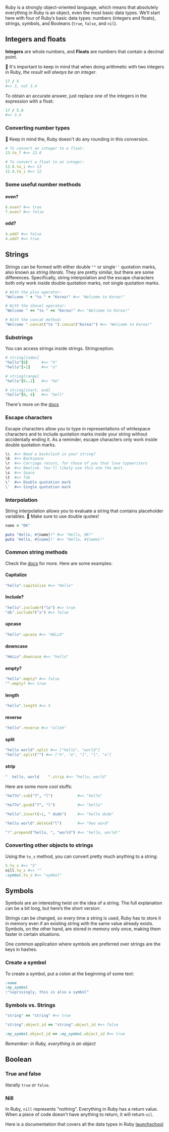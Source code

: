 
Ruby is a strongly object-oriented language, which means that absolutely everything in Ruby is an object, even the most basic data types. We’ll start here with four of Ruby’s basic data types: numbers (integers and floats), strings, symbols, and Booleans (`true`, `false`, and `nil`).

## Integers and floats

**Integers** are whole numbers, and **Floats** are numbers that contain a decimal point.

🤔 It's important to keep in mind that when doing arithmetic with two integers in Ruby, *the result will always be an integer*.
```ruby
17 / 5
#=> 3, not 3.4
```

To obtain an accurate answer, just replace one of the integers in the expression with a float:
```ruby
17 / 5.0
#=> 3.4
```

### Converting number types

🤔 Keep in mind the, Ruby doesn't do any rounding in this conversion.
```ruby
# To convert an integer to a float:
13.to_f #=> 13.0

# To convert a float to an integer:
13.0.to_i #=> 13
12.4.to_i #=> 12
```

### Some useful number methods

#### even?
```ruby
6.even? #=> true
7.even? #=> false
```

#### odd?
```ruby
4.odd? #=> false
4.odd? #=> true
```

## Strings

Strings can be formed with either double `""` or single`''` quotation marks, also known as _string literals_. They are pretty similar, but there are some differences. Specifically, string interpolation and the escape characters both only work inside double quotation marks, not single quotation marks.

```ruby
# With the plus operator:
"Welcome " + "to " + "Korea!" #=> "Welcome to Korea!"

# With the shovel operator:
"Welcome " << "to " << "Korea!" #=> "Welcome to Korea!"

# With the concat method:
"Welcome ".concat("to ").concat("Korea!") #=> "Welcome to Korea!"
```

### Substrings

You can access strings inside strings. Stringception.
```ruby
# string[index]
"hello"[0]      #=> "h"
"hello"[-1]     #=> "o"

# string[range]
"hello"[0..1]   #=> "he"

# string[start, end]
"hello"[0, 4]   #=> "hell"
```
There's more on the [docs](https://docs.ruby-lang.org/en/3.3/String.html#class-String-label-String+Slices)

### Escape characters

Escape characters allow you to type in representations of whitespace characters and to include quotation marks inside your string without accidentally ending it. As a reminder, escape characters only work inside double quotation marks.
```ruby
\\  #=> Need a backslash in your string?
\b  #=> Backspace
\r  #=> Carriage return, for those of you that love typewriters
\n  #=> Newline. You'll likely use this one the most.
\s  #=> Space
\t  #=> Tab
\"  #=> Double quotation mark
\'  #=> Single quotation mark
```

### Interpolation
String interpolation allows you to evaluate a string that contains placeholder variables.
🤔 Make sure to use double quotes!
```ruby
name = "DK"

puts "Hello, #{name}!" #=> "Hello, DK!"
puts 'Hello, #{name}!' #=> "Hello, #{name}!"
```

### Common string methods

Check the [docs](https://docs.ruby-lang.org/en/3.3/String.html) for more.
Here are some examples:

#### Capitalize
```ruby
"hello".capitalize #=> "Hello"
```
#### Include?
```ruby
"hello".include?("lo") #=> true
"dk".include?("z") #=> false
```
#### upcase
```ruby
"hello".upcase #=> "HELLO"
```
#### downcase
```ruby
"HeLLo".downcase #=> "hello"
```
#### empty?
```ruby
"hello".empty? #=> false
"".empty? #=> true
```
#### length
```ruby
"hello".length #=> 5
```
#### reverse
```ruby
"hello".reverse #=> "olleh"
```
#### split
```ruby
"hello world".split #=> ["hello", "world"]
"hello".split("") #=> ["h", "e", "l", "l", "o"]
```
#### strip
```ruby
"  hello, world    ".strip #=> "hello, world"
```

Here are some more cool stuffs:
```ruby
"he77o".sub("7", "l")           #=> "hel7o"

"he77o".gsub("7", "l")          #=> "hello"

"hello".insert(-1, " dude")     #=> "hello dude"

"hello world".delete("l")       #=> "heo word"

"!".prepend("hello, ", "world") #=> "hello, world!"
```

### Converting other objects to strings

Using the `to_s` method, you can convert pretty much anything to a string:
```ruby
5.to_s #=> "5"
nill.to_s #=> ""
:symbol.to_s #=> "symbol"
```

## Symbols

Symbols are an interesting twist on the idea of a string. The full explanation can be a bit long, but here’s the short version:

Strings can be changed, so every time a string is used, Ruby has to store it in memory even if an existing string with the same value already exists. Symbols, on the other hand, are stored in memory only once, making them faster in certain situations.

One common application where symbols are preferred over strings are the keys in hashes.

### Create a symbol

To create a symbol, put a colon at the beginning of some text:
```ruby
:name
:my_symbol
:"suprisingly, this is also a symbol"
```

### Symbols vs. Strings
```ruby
"string" == "string" #=> true

"string".object_id == "string".object_id #=> false

:my_symbol.object_id == :my_symbol.object_id #=> true
```
*Remember: in Ruby, everything is an object*

## Boolean

### True and false
literally `true` or `false`.

### Nill
In Ruby, `nill` represents "nothing". Everything in Ruby has a return value. When a piece of code doesn't have anything to return, it will return `nil`.


Here is a documentation that covers all the data types in Ruby
[launchschool](https://launchschool.com/books/ruby/read/basics)
